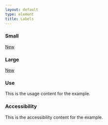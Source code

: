 ```yaml
---
layout: default
type: element
title: Labels
---
```


<div class="preview">

  <h3>Small</h3>
  <a class="usa-label" href="javascript:void(0)">New</a>

  <h3>Large</h3>
  <a class="usa-label-big" href="javascript:void(0)">New</a>

</div>

<div class="usa-grid-box">
  <div class="usa-width-one-half">
    <h3>Use</h3>
    <p>This is the usage content for the example.</p>
  </div>
  <div class="usa-width-one-half">
    <h3>Accessibility</h3>
    <p>This is the accessibility content for the example.</p>
  </div>  
</div>